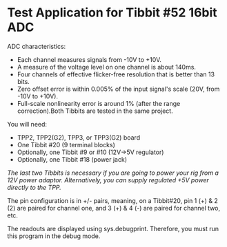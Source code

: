# Test Application for Tibbit #52 16bit ADC

ADC characteristics:

- Each channel measures signals from -10V to +10V.
- A measure of the voltage level on one channel is about 140ms.
- Four channels of effective flicker-free resolution that is better than 13 bits.
- Zero offset error is within 0.005% of the input signal's scale (20V, from -10V to +10V).
- Full-scale nonlinearity error is around 1% (after the range correction).Both Tibbits are tested in the same project.

You will need:

- TPP2, TPP2(G2), TPP3, or TPP3(G2) board
- One Tibbit #20 (9 terminal blocks)
- Optionally, one Tibbit #9 or #10 (12V->5V regulator)
- Optionally, one Tibbit #18 (power jack)

*The last two Tibbits is necessary if you are going to power your rig from a 12V power adaptor. Alternatively, you can supply regulated +5V power directly to the TPP.*

The pin configuration is in +/- pairs, meaning, on a Tibbit#20, pin 1 (+) & 2 (2) are paired for channel one, and 3 (+) & 4 (-) are paired for channel two, etc.

The readouts are displayed using sys.debugprint. Therefore, you must run this program in the debug mode.